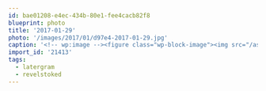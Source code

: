 ```yaml
---
id: bae01208-e4ec-434b-80e1-fee4cacb82f8
blueprint: photo
title: '2017-01-29'
photo: '/images/2017/01/d97e4-2017-01-29.jpg'
caption: '<!-- wp:image --><figure class="wp-block-image"><img src="/assets/images/2017/01/d97e4-2017-01-29.jpg" /></figure><!-- /wp:image --><!-- wp:paragraph --><p>Sun setting behind Begbie &amp; friends #latergram #revelstoked</p><!-- /wp:paragraph -->'
import_id: '21413'
tags:
  - latergram
  - revelstoked
---
```

